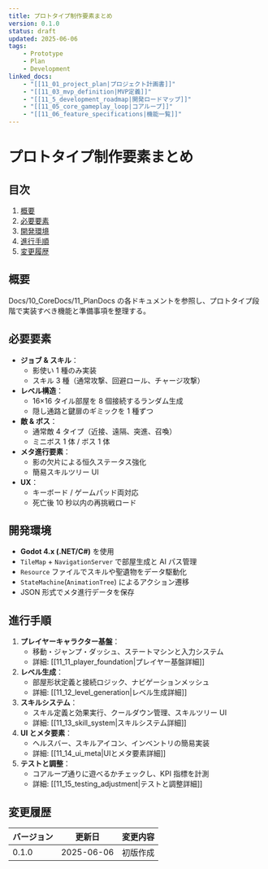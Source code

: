 ```yaml
---
title: プロトタイプ制作要素まとめ
version: 0.1.0
status: draft
updated: 2025-06-06
tags:
    - Prototype
    - Plan
    - Development
linked_docs:
    - "[[11_01_project_plan|プロジェクト計画書]]"
    - "[[11_03_mvp_definition|MVP定義]]"
    - "[[11_5_development_roadmap|開発ロードマップ]]"
    - "[[11_05_core_gameplay_loop|コアループ]]"
    - "[[11_06_feature_specifications|機能一覧]]"
---
```


# プロトタイプ制作要素まとめ

## 目次

1. [概要](#概要)
2. [必要要素](#必要要素)
3. [開発環境](#開発環境)
4. [進行手順](#進行手順)
5. [変更履歴](#変更履歴)

## 概要

Docs/10_CoreDocs/11_PlanDocs の各ドキュメントを参照し、プロトタイプ段階で実装すべき機能と準備事項を整理する。

## 必要要素

- **ジョブ & スキル**：
    - 影使い 1 種のみ実装
    - スキル 3 種（通常攻撃、回避ロール、チャージ攻撃）
- **レベル構造**：
    - 16×16 タイル部屋を 8 個接続するランダム生成
    - 隠し通路と鍵扉のギミックを 1 種ずつ
- **敵 & ボス**：
    - 通常敵 4 タイプ（近接、遠隔、突進、召喚）
    - ミニボス 1 体 / ボス 1 体
- **メタ進行要素**：
    - 影の欠片による恒久ステータス強化
    - 簡易スキルツリー UI
- **UX**：
    - キーボード / ゲームパッド両対応
    - 死亡後 10 秒以内の再挑戦ロード

## 開発環境

- **Godot 4.x (.NET/C#)** を使用
- `TileMap` + `NavigationServer` で部屋生成と AI パス管理
- `Resource` ファイルでスキルや聖遺物をデータ駆動化
- `StateMachine`(`AnimationTree`) によるアクション遷移
- JSON 形式でメタ進行データを保存

## 進行手順

1. **プレイヤーキャラクター基盤**：
    - 移動・ジャンプ・ダッシュ、ステートマシンと入力システム
    - 詳細: [[11_11_player_foundation|プレイヤー基盤詳細]]
2. **レベル生成**：
    - 部屋形状定義と接続ロジック、ナビゲーションメッシュ
    - 詳細: [[11_12_level_generation|レベル生成詳細]]
3. **スキルシステム**：
    - スキル定義と効果実行、クールダウン管理、スキルツリー UI
    - 詳細: [[11_13_skill_system|スキルシステム詳細]]
4. **UI とメタ要素**：
    - ヘルスバー、スキルアイコン、インベントリの簡易実装
    - 詳細: [[11_14_ui_meta|UIとメタ要素詳細]]
5. **テストと調整**：
    - コアループ通りに遊べるかチェックし、KPI 指標を計測
    - 詳細: [[11_15_testing_adjustment|テストと調整詳細]]

## 変更履歴

| バージョン | 更新日     | 変更内容       |
| ---------- | ---------- | -------------- |
| 0.1.0      | 2025-06-06 | 初版作成       |

